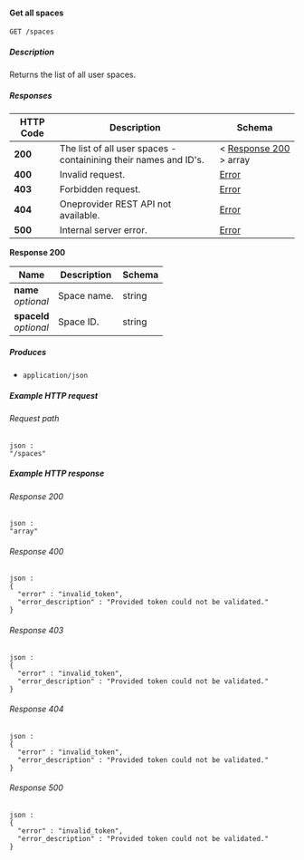
<a name="get_all_spaces"></a>
#### Get all spaces
```
GET /spaces
```


##### Description
Returns the list of all user spaces.


##### Responses

|HTTP Code|Description|Schema|
|---|---|---|
|**200**|The list of all user spaces - containining their names and ID's.|< [Response 200](#get_all_spaces-response-200) > array|
|**400**|Invalid request.|[Error](../definitions/Error.md#error)|
|**403**|Forbidden request.|[Error](../definitions/Error.md#error)|
|**404**|Oneprovider REST API not available.|[Error](../definitions/Error.md#error)|
|**500**|Internal server error.|[Error](../definitions/Error.md#error)|

<a name="get_all_spaces-response-200"></a>
**Response 200**

|Name|Description|Schema|
|---|---|---|
|**name**  <br>*optional*|Space name.|string|
|**spaceId**  <br>*optional*|Space ID.|string|


##### Produces

* `application/json`


##### Example HTTP request

###### Request path
```
json :
"/spaces"
```


##### Example HTTP response

###### Response 200
```
json :
"array"
```


###### Response 400
```
json :
{
  "error" : "invalid_token",
  "error_description" : "Provided token could not be validated."
}
```


###### Response 403
```
json :
{
  "error" : "invalid_token",
  "error_description" : "Provided token could not be validated."
}
```


###### Response 404
```
json :
{
  "error" : "invalid_token",
  "error_description" : "Provided token could not be validated."
}
```


###### Response 500
```
json :
{
  "error" : "invalid_token",
  "error_description" : "Provided token could not be validated."
}
```



